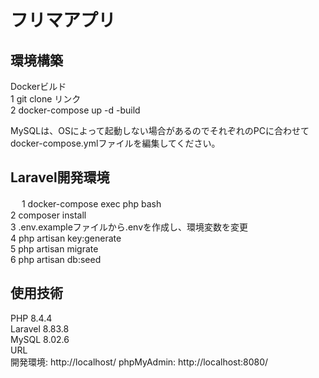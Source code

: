 <h1>フリマアプリ</h1>
<h2>環境構築</h2>
Dockerビルド</br>
1 git clone リンク</br>
2 docker-compose up -d -build</br>

MySQLは、OSによって起動しない場合があるのでそれぞれのPCに合わせてdocker-compose.ymlファイルを編集してください。</br>
<h2>Laravel開発環境</h2>
　
1 docker-compose exec php bash</br>
2 composer install</br>
3 .env.exampleファイルから.envを作成し、環境変数を変更</br>
4 php artisan key:generate</br>
5 php artisan migrate</br>
6 php artisan db:seed</br>
<h2>使用技術</h2>

PHP 8.4.4</br>
Laravel 8.83.8</br>
MySQL 8.02.6</br>
URL</br>
開発環境: http://localhost/ phpMyAdmin: http://localhost:8080/
